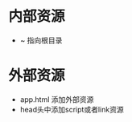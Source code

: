 <!--
 * @Description: 
 * @Author: zhaoyp
 * @Date: 2020-12-30 14:55:44
 * @LastEditTime: 2020-12-30 14:59:50
 * @LastEditors:  
-->
# 内部资源
* ~ 指向根目录
# 外部资源
* app.html 添加外部资源
* head头中添加script或者link资源